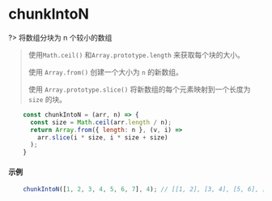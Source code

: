 # chunkIntoN

?> 将数组分块为 n 个较小的数组

> 使用`Math.ceil()` 和`Array.prototype.length` 来获取每个块的大小。
>
> 使用 `Array.from()` 创建一个大小为 `n` 的新数组。
>
> 使用 `Array.prototype.slice()` 将新数组的每个元素映射到一个长度为 `size` 的块。

```js
	const chunkIntoN = (arr, n) => {
	  const size = Math.ceil(arr.length / n);
	  return Array.from({ length: n }, (v, i) =>
	    arr.slice(i * size, i * size + size)
	  );
	}
```

#### 示例

```js
	chunkIntoN([1, 2, 3, 4, 5, 6, 7], 4); // [[1, 2], [3, 4], [5, 6], [7]]
```